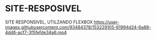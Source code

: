 # SITE-RESPOSIVEL
SITE RESPONSIVEL, UTILZANDO FLEXBOX
https://user-images.githubusercontent.com/93484378/153229105-61994d24-6a88-4dd6-acf7-3f5fefde34a6.mp4

